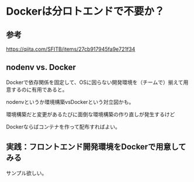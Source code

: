 # Dockerは分ロトエンドで不要か？

## 参考

https://qiita.com/SFITB/items/27cb917945fa9e721f34

## nodenv vs. Docker

Dockerで依存関係を固定して、OSに因らない開発環境を（チームで）揃えて用意するのに有用であると。

nodenvというか環境構築vsDockerという対立図かも。

環境構築だと変更があるたびに面倒な環境構築の作り直しが発生するけど

Dockerならばコンテナを作って配布すればよい。

## 実践：フロントエンド開発環境をDockerで用意してみる

サンプル欲しい。